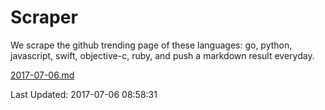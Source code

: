 # Scraper

We scrape the github trending page of these languages: go, python, javascript, swift, objective-c, ruby, and push a markdown result everyday.

[2017-07-06.md](https://github.com/henson/Scraper/blob/master/2017-07-06.md)

Last Updated: 2017-07-06 08:58:31